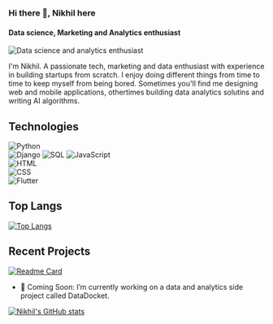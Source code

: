### Hi there 👋, Nikhil here
#### Data science, Marketing and Analytics enthusiast
![Data science and analytics enthusiast](https://i.postimg.cc/RZfVdGWF/Screenshot-2024-08-12-at-4-35-48-PM.png)

I'm Nikhil. A passionate tech, marketing and data enthusiast with experience in building startups from scratch. I enjoy doing different things from time to time to keep myself from being bored. Sometimes you'll find me designing web and mobile applications, othertimes building data analytics solutins and writing AI algorithms.

## Technologies

![Python](https://img.shields.io/badge/Python-3.9%2B-blue)  
![Django](https://img.shields.io/badge/Django-3.2%2B-brightgreen) 
![SQL](https://img.shields.io/badge/SQL-%2300758f-blue)
![JavaScript](https://img.shields.io/badge/JavaScript-ES6-yellow)  
![HTML](https://img.shields.io/badge/HTML5-%23E34F26-red)  
![CSS](https://img.shields.io/badge/CSS3-%231572B6-blue)  
![Flutter](https://img.shields.io/badge/Flutter-%23025682-blue)

## Top Langs
[![Top Langs](https://github-readme-stats.vercel.app/api/top-langs/?username=noob888)](https://github.com/noob888/github-readme-stats)


## Recent Projects
[![Readme Card](https://github-readme-stats.vercel.app/api/pin/?username=noob888&repo=etl-project)](https://github.com/noob888/etl-project.git)

- 🔭 Coming Soon: I’m currently working on a data and analytics side project called DataDocket. 

[![Nikhil's GitHub stats](https://github-readme-stats.vercel.app/api?username=noob888)](https://github.com/noob888/github-readme-stats)
